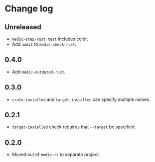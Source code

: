 # Change log

## Unreleased

- `medic-step-rust test` includes color.
- Add `audit` to `medic-check-rust`.

## 0.4.0

- Add `medic-outdated-rust`.

## 0.3.0

- `crate-installed` and `target-installed` can specify multiple names.

## 0.2.1

- `target-installed` check requires that `--target` be specified.

## 0.2.0

- Moved out of `medic-rs` to separate project.
